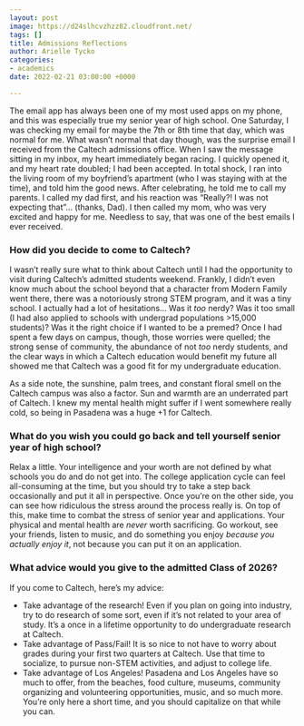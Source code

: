```yaml
---
layout: post
image: https://d24slhcvzhzz82.cloudfront.net/
tags: []
title: Admissions Reflections
author: Arielle Tycko
categories:
- academics
date: 2022-02-21 03:00:00 +0000

---
```

The email app has always been one of my most used apps on my phone, and this was especially true my senior year of high school. One Saturday, I was checking my email for maybe the 7th or 8th time that day, which was normal for me. What wasn’t normal that day though, was the surprise email I received from the Caltech admissions office. When I saw the message sitting in my inbox, my heart immediately began racing. I quickly opened it, and my heart rate doubled; I had been accepted. In total shock, I ran into the living room of my boyfriend’s apartment (who I was staying with at the time), and told him the good news. After celebrating, he told me to call my parents. I called my dad first, and his reaction was “Really?! I was not expecting that”... (thanks, Dad). I then called my mom, who was very excited and happy for me. Needless to say, that was one of the best emails I ever received.

### **How did you decide to come to Caltech?**

I wasn’t really sure what to think about Caltech until I had the opportunity to visit during Caltech’s admitted students weekend. Frankly, I didn’t even know much about the school beyond that a character from Modern Family went there, there was a notoriously strong STEM program, and it was a tiny school. I actually had a lot of hesitations… Was it _too_ nerdy? Was it too small (I had also applied to schools with undergrad populations >15,000 students)? Was it the right choice if I wanted to be a premed? Once I had spent a few days on campus, though, those worries were quelled; the strong sense of community, the abundance of not _too_ nerdy students, and the clear ways in which a Caltech education would benefit my future all showed me that Caltech was a good fit for my undergraduate education.

As a side note, the sunshine, palm trees, and constant floral smell on the Caltech campus was also a factor. Sun and warmth are an underrated part of Caltech. I knew my mental health might suffer if I went somewhere really cold, so being in Pasadena was a huge +1 for Caltech.

### **What do you wish you could go back and tell yourself senior year of high school?**

Relax a little. Your intelligence and your worth are not defined by what schools you do and do not get into. The college application cycle can feel all-consuming at the time, but you should try to take a step back occasionally and put it all in perspective. Once you’re on the other side, you can see how ridiculous the stress around the process really is. On top of this, make time to combat the stress of senior year and applications. Your physical and mental health are _never_ worth sacrificing. Go workout, see your friends, listen to music, and do something you enjoy _because you actually enjoy it_, not because you can put it on an application.

### **What advice would you give to the admitted Class of 2026?**

If you come to Caltech, here’s my advice:

* Take advantage of the research! Even if you plan on going into industry, try to do research of some sort, even if it’s not related to your area of study. It’s a once in a lifetime opportunity to do undergraduate research at Caltech.
* Take advantage of Pass/Fail! It is so nice to not have to worry about grades during your first two quarters at Caltech. Use that time to socialize, to pursue non-STEM activities, and adjust to college life.
* Take advantage of Los Angeles! Pasadena and Los Angeles have so much to offer, from the beaches, food culture, museums, community organizing and volunteering opportunities, music, and so much more. You’re only here a short time, and you should capitalize on that while you can.
